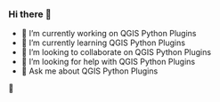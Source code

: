 ### Hi there 👋

- 🔭 I’m currently working on QGIS Python Plugins 
- 🌱 I’m currently learning QGIS Python Plugins 
- 👯 I’m looking to collaborate on QGIS Python Plugins 
- 🤔 I’m looking for help with QGIS Python Plugins 
- 💬 Ask me about QGIS Python Plugins 

:clown_face:

<!--
**pgipper/pgipper** is a ✨ _special_ ✨ repository because its `README.md` (this file) appears on your GitHub profile.

Here are some ideas to get you started:

- 🔭 I’m currently working on ...
- 🌱 I’m currently learning ...
- 👯 I’m looking to collaborate on ...
- 🤔 I’m looking for help with ...
- 💬 Ask me about ...
- 📫 How to reach me: ...
- 😄 Pronouns: ...
- ⚡ Fun fact: ...
-->

